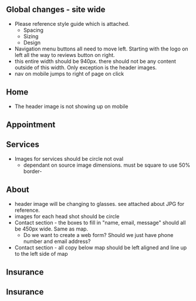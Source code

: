 Global changes - site wide
--------------------------
* Please reference style guide which is attached. 
	* Spacing
	* Sizing
	* Design
* Navigation menu buttons all need to move left. Starting with the logo on left all the way to reviews button on right. 
* this entire width should be 940px. there should not be any content outside of this width. Only exception is the header images.
* nav on mobile jumps to right of page on click

Home
----
* The header image is not showing up on mobile 

Appointment
-----------

Services
--------
* Images for services should be circle not oval
	* dependant on source image dimensions. must be square to use 50% border-

About
-----
* header image will be changing to glasses. see attached about JPG for reference.
* images for each head shot should be circle
* Contact section - the boxes to fill in "name, email, message" should all be 450px wide. Same as map.
	* Do we want to create a web form? Should we just have phone number and email address?
* Contact section - all copy below map should be left aligned and line up to the left side of map

Insurance
---------

Insurance
---------